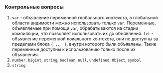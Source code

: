 ### Контрольные вопросы
1. `var` - объявление переменной глобального контекста, в глобальной области видимости можно использовать только `var`. Переменные, объявляемые при помощи `var`, обрабатываются на стадии компиляции, что позволяет использовать их до объявления. `let` - объявление переменной локального контекста, они не доступны за пределами блока `{ ... }`, внутри которого были объявлены. Такие переменные доступны к использованию только после их объявления.
2. `number`, `bigInt`, `string`, `boolean`, `null`, `undefined`, `Object`, `symbol`
3. `string`
